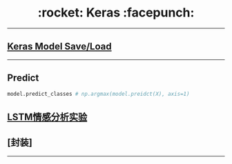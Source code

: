 <h1 align = "center">:rocket: Keras :facepunch:</h1>

---
## [Keras Model Save/Load][1]

---
## Predict
```python
model.predict_classes # np.argmax(model.preidct(X), axis=1)
```

## [LSTM情感分析实验][2]

## [封装]
---
[1]: https://blog.csdn.net/jiandanjinxin/article/details/77152530
[2]: http://blog.csdn.net/xhyqlbd/article/details/79006899
[3]: http://willwolf.io/2017/05/08/transfer-learning-flight-delay-prediction/

